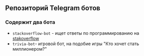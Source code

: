 ## Репозиторий Telegram ботов 

### Содержит два бота
 
- `stackoverflow-bot` - ищет ответы по программированию на [stakoverflow](../stackoverflow-bot/README.md#stackoverflow-bot-который-ищет-ответы-по-програмированию-на-сайте-stackoverflow)
- `trivia-bot`- игровой бот, на подобие игры "Кто хочет стать миллионером?"
